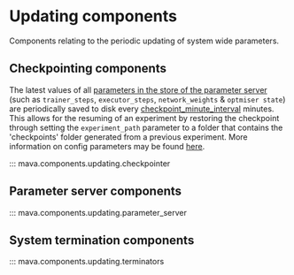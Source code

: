# Updating components



Components relating to the periodic updating of system wide parameters.

## Checkpointing components
The latest values of all [parameters in the store of the parameter server][param_server_store] (such as `trainer_steps`, `executor_steps`, `network_weights` & `optmiser state`) are periodically saved to disk every [checkpoint_minute_interval][checkpointer_config] minutes. This allows for the resuming of an experiment by restoring the checkpoint through setting the `experiment_path` parameter to a folder that contains the 'checkpoints' folder generated from a previous experiment. More information on config parameters may be found [here](../getting_started/config.md).

::: mava.components.updating.checkpointer

## Parameter server components
::: mava.components.updating.parameter_server

## System termination components
::: mava.components.updating.terminators

[checkpointer_config]: https://github.com/instadeepai/Mava/blob/develop/mava/components/jax/updating/checkpointer.py#L32
[param_server_store]: https://github.com/instadeepai/Mava/blob/develop/mava/components/jax/updating/parameter_server.py#L110
